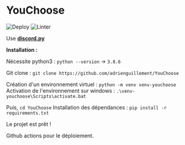 # YouChoose

![Deploy](https://github.com/adrienguillement/YouChoose/workflows/Deploy/badge.svg) ![Linter](https://github.com/adrienguillement/YouChoose/workflows/Linter/badge.svg)

Use [**discord.py**](https://discordpy.readthedocs.io/en/latest/)


**Installation :**

Nécessite python3 : `python --version` -> `3.8.6`

Git clone : `git clone https://github.com/adrienguillement/YouChoose`

Création d'un environnement virtuel : `python -m venv venv-youchoose`
Activation de l'environnement sur windows : `.\venv-youchoose\Scripts\activate.bat`

Puis, `cd YouChoose`
Installation des dépendances : `pip install -r requirements.txt`

Le projet est prêt !

Github actions pour le déploiement.
